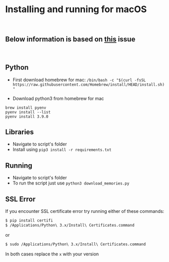 # Installing and running for macOS

<br>

## Below information is based on [this](https://github.com/emermacko/download-snap-memories/issues/4) issue

<br>

## Python

- First download homebrew for mac:
`/bin/bash -c "$(curl -fsSL https://raw.githubusercontent.com/Homebrew/install/HEAD/install.sh)"`

- Download python3 from homebrew for mac
```shell
brew install pyenv
pyenv install --list
pyenv install 3.9.0
```

## Libraries
- Navigate to script's folder
- Install using `pip3 install -r requirements.txt`

## Running
- Navigate to script's folder
- To run the script just use `python3 download_memories.py`

## SSL Error
If you encounter SSL certificate error try running either of these commands:
```bash
$ pip install certifi
$ /Applications/Python\ 3.x/Install\ Certificates.command
```
or
``` bash
$ sudo /Applications/Python\ 3.x/Install\ Certificates.command
```
In both cases replace the `x` with your version
